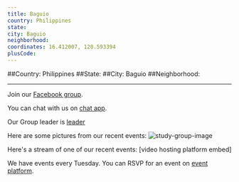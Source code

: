 ```yaml
---
title: Baguio
country: Philippines
state: 
city: Baguio
neighborhood: 
coordinates: 16.412007, 120.593394
plusCode:
---
```


##Country: Philippines
##State: 
##City: Baguio
##Neighborhood: 
*****
Join our [Facebook group](https://www.facebook.com/groups/free.code.camp.baguio.benguet).

You can chat with us on [chat app]().

Our Group leader is [leader]()

Here are some pictures from our recent events:
![study-group-image]()

Here's a stream of one of our recent events:
[video hosting platform embed]

We have events every Tuesday. You can RSVP for an event on [event platform]().
